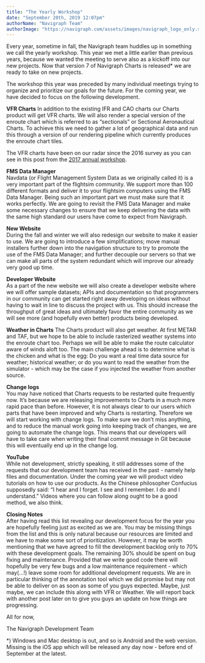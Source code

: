 ```yaml
---
title: "The Yearly Workshop"
date: "September 20th, 2019 12:07pm"
authorName: "Navigraph Team"
authorImage: "https://navigraph.com/assets/images/navigraph_logo_only.svg"
---
```


Every year, sometime in fall, the Navigraph team huddles up in something we call the yearly workshop. This year we met a little earlier than previous years, because we wanted the meeting to serve also as a kickoff into our new projects. Now that version 7 of Navigraph Charts is released\* we are ready to take on new projects.

The workshop this year was preceded by many individual meetings trying to organize and prioritize our goals for the future. For the coming year, we have decided to focus on the following development.

**VFR Charts** 
In addition to the existing IFR and CAO charts our Charts product will get VFR charts. We will also render a special version of the enroute chart which is referred to as “sectionals” or Sectional Aeronautical Charts. To achieve this we need to gather a lot of geographical data and run this through a version of our rendering pipeline which currently produces the enroute chart tiles.

The VFR charts have been on our radar since the 2016 survey as you can see in this post from the [2017 annual workshop](https://blog.navigraph.com/post/166464426021/new-ideas).

**FMS Data Manager**  
Navdata (or Flight Management System Data as we originally called it) is a very important part of the flightsim community. We support more than 100 different formats and deliver it to your flightsim computers using the FMS Data Manager. Being such an important part we must make sure that it works perfectly. We are going to revisit the FMS Data Manager and make some necessary changes to ensure that we keep delivering the data with the same high standard our users have come to expect from Navigraph.  
  
**New Website**  
During the fall and winter we will also redesign our website to make it easier to use. We are going to introduce a few simplifications; move manual installers further down into the navigation structure to try to promote the use of the FMS Data Manager; and further decouple our servers so that we can make all parts of the system redundant which will improve our already very good up time.

**Developer Website**  
As a part of the new website we will also create a developer website where we will offer sample datasets; APIs and documentation so that programmers in our community can get started right away developing on ideas without having to wait in line to discuss the project with us. This should increase the throughput of great ideas and ultimately favor the entire community as we will see more (and hopefully even better) products being developed.  
  
**Weather in Charts** 
The Charts product will also get weather. At first METAR and TAF, but we hope to be able to include rasterized weather systems into the enroute chart too. Perhaps we will be able to make the route calculator aware of winds aloft too. The main challenge ahead is to determine what is the chicken and what is the egg: Do you want a real time data source for weather; historical weather; or do you want to read the weather from the simulator - which may be the case if you injected the weather from another source.   
  
**Change logs**  
You may have noticed that Charts requests to be restarted quite frequently now. It’s because we are releasing improvements to Charts in a much more rapid pace than before. However, it is not always clear to our users which parts that have been improved and why Charts is restarting. Therefore we will start working with change logs. To make sure we don’t miss anything, and to reduce the manual work going into keeping track of changes, we are going to automate the change logs. This means that our developers will have to take care when writing their final commit message in Git because this will eventually end up in the change log.  
  
**YouTube**  
While not development, strictly speaking, it still addresses some of the requests that our development team has received in the past - namely help files and documentation. Under the coming year we will product video tutorials on how to use our products. As the Chinese philosopher Confucius supposedly said: “I hear and I forget. I see and I remember. I do and I understand.” Videos where you can follow along ought to be a good method, we also think.

**Closing Notes**  
After having read this list revealing our development focus for the year you are hopefully feeling just as excited as we are. You may be missing things from the list and this is only natural because our resources are limited and we have to make some sort of prioritization. However, it may be worth mentioning that we have agreed to fill the development backlog only to 70% with these development goals. The remaining 30% should be spent on bug fixing and maintenance. Provided that we write good code there will hopefully be very few bugs and a low maintenance requirement - which may(…!) leave some room for additional development requests. We are in particular thinking of the annotation tool which we did promise but may not be able to deliver on as soon as some of you guys expected. Maybe, just maybe, we can include this along with VFR or Weather. We will report back with another post later on to give you guys an update on how things are progressing.  
  
All for now,  
  
The Navigraph Development Team

\*) Windows and Mac desktop is out, and so is Android and the web version. Missing is the iOS app which will be released any day now - before end of September at the latest. 
